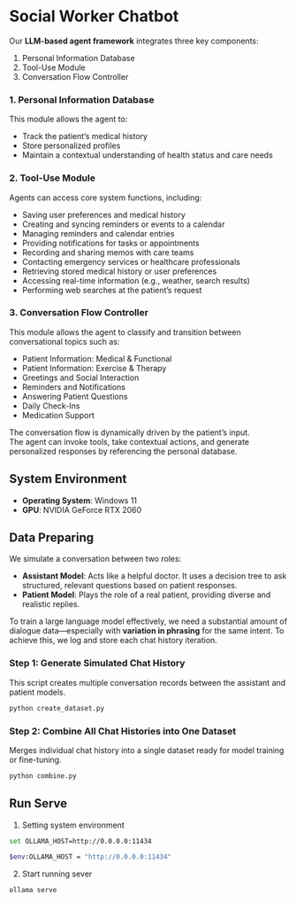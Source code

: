 
# Social Worker Chatbot 

Our **LLM-based agent framework** integrates three key components:  
1. Personal Information Database  
2. Tool-Use Module  
3. Conversation Flow Controller  

### 1. Personal Information Database

This module allows the agent to:

- Track the patient’s medical history  
- Store personalized profiles  
- Maintain a contextual understanding of health status and care needs  

### 2. Tool-Use Module

Agents can access core system functions, including:

- Saving user preferences and medical history  
- Creating and syncing reminders or events to a calendar  
- Managing reminders and calendar entries  
- Providing notifications for tasks or appointments  
- Recording and sharing memos with care teams  
- Contacting emergency services or healthcare professionals  
- Retrieving stored medical history or user preferences  
- Accessing real-time information (e.g., weather, search results)  
- Performing web searches at the patient’s request  

### 3. Conversation Flow Controller

This module allows the agent to classify and transition between conversational topics such as:

- Patient Information: Medical & Functional
- Patient Information: Exercise & Therapy
- Greetings and Social Interaction
- Reminders and Notifications
- Answering Patient Questions
- Daily Check-Ins
- Medication Support

The conversation flow is dynamically driven by the patient’s input.  
The agent can invoke tools, take contextual actions, and generate personalized responses by referencing the personal database.

## System Environment   
  - **Operating System**: Windows 11  
  - **GPU**: NVIDIA GeForce RTX 2060

## Data Preparing

We simulate a conversation between two roles:

- **Assistant Model**: Acts like a helpful doctor. It uses a decision tree to ask structured, relevant questions based on patient responses.
- **Patient Model**: Plays the role of a real patient, providing diverse and realistic replies.

To train a large language model effectively, we need a substantial amount of dialogue data—especially with **variation in phrasing** for the same intent. To achieve this, we log and store each chat history iteration.

### Step 1: Generate Simulated Chat History
This script creates multiple conversation records between the assistant and patient models.

```sh
python create_dataset.py
```

###  Step 2: Combine All Chat Histories into One Dataset
Merges individual chat history into a single dataset ready for model training or fine-tuning.

```sh
python combine.py
```

## Run Serve
1. Setting system environment
 ```sh
set OLLAMA_HOST=http://0.0.0.0:11434
```
```sh
$env:OLLAMA_HOST = "http://0.0.0.0:11434"
```
2. Start running sever
```sh
ollama serve
```


